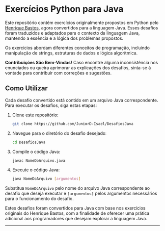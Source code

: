 # Exercícios Python para Java

Este repositório contém exercícios originalmente propostos em Python pelo [Henrique Bastos](https://github.com/henriquebastos), agora convertidos para a linguagem Java. Esses desafios foram traduzidos e adaptados para o contexto da linguagem Java, mantendo a essência e a lógica dos problemas propostos.

Os exercícios abordam diferentes conceitos de programação, incluindo manipulação de strings, estruturas de dados e lógica algorítmica.

**Contribuições São Bem-Vindas!** Caso encontre alguma inconsistência nos enunciados ou queira aprimorar as explicações dos desafios, sinta-se à vontade para contribuir com correções e sugestões.

## Como Utilizar

Cada desafio convertido está contido em um arquivo Java correspondente. Para executar os desafios, siga estas etapas:

1. Clone este repositório:
    ```bash
    git clone https://github.com/JuniorD-Isael/DesafiosJava
    ```

2. Navegue para o diretório do desafio desejado:
    ```bash
    cd DesafiosJava
    ```

3. Compile o código Java:
    ```bash
    javac NomeDoArquivo.java
    ```

4. Execute o código Java:
    ```bash
    java NomeDoArquivo [argumentos]
    ```

Substitua `NomeDoArquivo` pelo nome do arquivo Java correspondente ao desafio que deseja executar e `[argumentos]` pelos argumentos necessários para o funcionamento do desafio.

Estes desafios foram convertidos para Java com base nos exercícios originais do Henrique Bastos, com a finalidade de oferecer uma prática adicional aos programadores que desejam explorar a linguagem Java.

---
